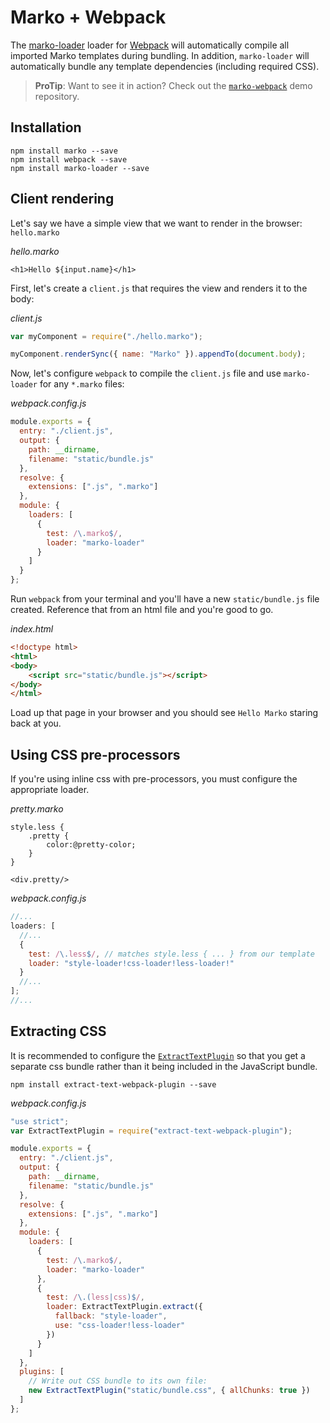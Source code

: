 # Marko + Webpack

The [marko-loader](https://github.com/marko-js/marko-loader) loader for [Webpack](https://webpack.github.io/) will automatically compile all imported Marko templates during bundling. In addition, `marko-loader` will automatically bundle any template dependencies (including required CSS).

> **ProTip**: Want to see it in action? Check out the [`marko-webpack`](https://github.com/marko-js-samples/marko-webpack) demo repository.

## Installation

```
npm install marko --save
npm install webpack --save
npm install marko-loader --save
```

## Client rendering

Let's say we have a simple view that we want to render in the browser: `hello.marko`

_hello.marko_

```marko
<h1>Hello ${input.name}</h1>
```

First, let's create a `client.js` that requires the view and renders it to the body:

_client.js_

```js
var myComponent = require("./hello.marko");

myComponent.renderSync({ name: "Marko" }).appendTo(document.body);
```

Now, let's configure `webpack` to compile the `client.js` file and use `marko-loader` for any `*.marko` files:

_webpack.config.js_

```js
module.exports = {
  entry: "./client.js",
  output: {
    path: __dirname,
    filename: "static/bundle.js"
  },
  resolve: {
    extensions: [".js", ".marko"]
  },
  module: {
    loaders: [
      {
        test: /\.marko$/,
        loader: "marko-loader"
      }
    ]
  }
};
```

Run `webpack` from your terminal and you'll have a new `static/bundle.js` file created. Reference that from an html file and you're good to go.

_index.html_

```html
<!doctype html>
<html>
<body>
    <script src="static/bundle.js"></script>
</body>
</html>
```

Load up that page in your browser and you should see `Hello Marko` staring back at you.

## Using CSS pre-processors

If you're using inline css with pre-processors, you must configure the appropriate loader.

_pretty.marko_

```marko
style.less {
    .pretty {
        color:@pretty-color;
    }
}

<div.pretty/>
```

_webpack.config.js_

```js
//...
loaders: [
  //...
  {
    test: /\.less$/, // matches style.less { ... } from our template
    loader: "style-loader!css-loader!less-loader!"
  }
  //...
];
//...
```

## Extracting CSS

It is recommended to configure the [`ExtractTextPlugin`](https://www.npmjs.com/package/extract-text-webpack-plugin) so that you get a separate css bundle rather than it being included in the JavaScript bundle.

```
npm install extract-text-webpack-plugin --save
```

_webpack.config.js_

```js
"use strict";
var ExtractTextPlugin = require("extract-text-webpack-plugin");

module.exports = {
  entry: "./client.js",
  output: {
    path: __dirname,
    filename: "static/bundle.js"
  },
  resolve: {
    extensions: [".js", ".marko"]
  },
  module: {
    loaders: [
      {
        test: /\.marko$/,
        loader: "marko-loader"
      },
      {
        test: /\.(less|css)$/,
        loader: ExtractTextPlugin.extract({
          fallback: "style-loader",
          use: "css-loader!less-loader"
        })
      }
    ]
  },
  plugins: [
    // Write out CSS bundle to its own file:
    new ExtractTextPlugin("static/bundle.css", { allChunks: true })
  ]
};
```
